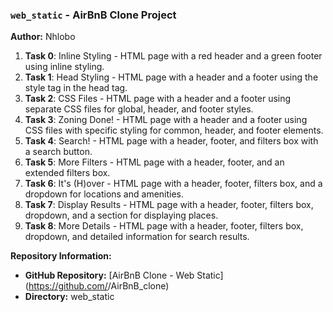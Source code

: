 ### `web_static` - AirBnB Clone Project

**Author:** Nhlobo

1. **Task 0**: Inline Styling - HTML page with a red header and a green footer using inline styling.
2. **Task 1**: Head Styling - HTML page with a header and a footer using the style tag in the head tag.
3. **Task 2**: CSS Files - HTML page with a header and a footer using separate CSS files for global, header, and footer styles.
4. **Task 3**: Zoning Done! - HTML page with a header and a footer using CSS files with specific styling for common, header, and footer elements.
5. **Task 4**: Search! - HTML page with a header, footer, and filters box with a search button.
6. **Task 5**: More Filters - HTML page with a header, footer, and an extended filters box.
7. **Task 6**: It's (H)over - HTML page with a header, footer, filters box, and a dropdown for locations and amenities.
8. **Task 7**: Display Results - HTML page with a header, footer, filters box, dropdown, and a section for displaying places.
9. **Task 8**: More Details - HTML page with a header, footer, filters box, dropdown, and detailed information for search results.

**Repository Information:**

- **GitHub Repository:** [AirBnB Clone - Web Static](https://github.com/<Your GitHub Username>/AirBnB_clone)
- **Directory:** web_static
